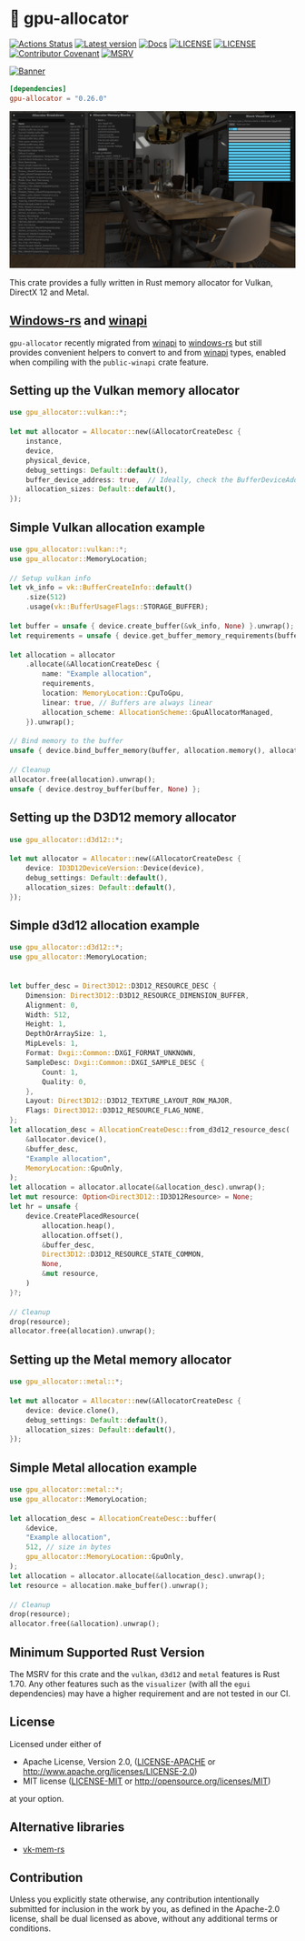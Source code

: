 # 📒 gpu-allocator

[![Actions Status](https://img.shields.io/github/actions/workflow/status/Traverse-Research/gpu-allocator/ci.yml?branch=main&logo=github)](https://github.com/Traverse-Research/gpu-allocator/actions)
[![Latest version](https://img.shields.io/crates/v/gpu-allocator.svg?logo=rust)](https://crates.io/crates/gpu-allocator)
[![Docs](https://img.shields.io/docsrs/gpu-allocator?logo=docs.rs)](https://docs.rs/gpu-allocator/)
[![LICENSE](https://img.shields.io/badge/license-MIT-blue.svg)](LICENSE-MIT)
[![LICENSE](https://img.shields.io/badge/license-apache-blue.svg?logo=apache)](LICENSE-APACHE)
[![Contributor Covenant](https://img.shields.io/badge/contributor%20covenant-v1.4%20adopted-ff69b4.svg)](../main/CODE_OF_CONDUCT.md)
[![MSRV](https://img.shields.io/badge/rustc-1.70.0+-ab6000.svg)](https://blog.rust-lang.org/2023/06/01/Rust-1.70.0.html)

[![Banner](banner.png)](https://traverseresearch.nl)

```toml
[dependencies]
gpu-allocator = "0.26.0"
```

![Visualizer](visualizer.png)

This crate provides a fully written in Rust memory allocator for Vulkan, DirectX 12 and Metal.

## [Windows-rs] and [winapi]

`gpu-allocator` recently migrated from [winapi] to [windows-rs] but still provides convenient helpers to convert to and from [winapi] types, enabled when compiling with the `public-winapi` crate feature.

[Windows-rs]: https://github.com/microsoft/windows-rs
[winapi]: https://github.com/retep998/winapi-rs

## Setting up the Vulkan memory allocator

```rust
use gpu_allocator::vulkan::*;

let mut allocator = Allocator::new(&AllocatorCreateDesc {
    instance,
    device,
    physical_device,
    debug_settings: Default::default(),
    buffer_device_address: true,  // Ideally, check the BufferDeviceAddressFeatures struct.
    allocation_sizes: Default::default(),
});
```

## Simple Vulkan allocation example

```rust
use gpu_allocator::vulkan::*;
use gpu_allocator::MemoryLocation;

// Setup vulkan info
let vk_info = vk::BufferCreateInfo::default()
    .size(512)
    .usage(vk::BufferUsageFlags::STORAGE_BUFFER);

let buffer = unsafe { device.create_buffer(&vk_info, None) }.unwrap();
let requirements = unsafe { device.get_buffer_memory_requirements(buffer) };

let allocation = allocator
    .allocate(&AllocationCreateDesc {
        name: "Example allocation",
        requirements,
        location: MemoryLocation::CpuToGpu,
        linear: true, // Buffers are always linear
        allocation_scheme: AllocationScheme::GpuAllocatorManaged,
    }).unwrap();

// Bind memory to the buffer
unsafe { device.bind_buffer_memory(buffer, allocation.memory(), allocation.offset()).unwrap() };

// Cleanup
allocator.free(allocation).unwrap();
unsafe { device.destroy_buffer(buffer, None) };
```

## Setting up the D3D12 memory allocator

```rust
use gpu_allocator::d3d12::*;

let mut allocator = Allocator::new(&AllocatorCreateDesc {
    device: ID3D12DeviceVersion::Device(device),
    debug_settings: Default::default(),
    allocation_sizes: Default::default(),
});
```

## Simple d3d12 allocation example

```rust
use gpu_allocator::d3d12::*;
use gpu_allocator::MemoryLocation;


let buffer_desc = Direct3D12::D3D12_RESOURCE_DESC {
    Dimension: Direct3D12::D3D12_RESOURCE_DIMENSION_BUFFER,
    Alignment: 0,
    Width: 512,
    Height: 1,
    DepthOrArraySize: 1,
    MipLevels: 1,
    Format: Dxgi::Common::DXGI_FORMAT_UNKNOWN,
    SampleDesc: Dxgi::Common::DXGI_SAMPLE_DESC {
        Count: 1,
        Quality: 0,
    },
    Layout: Direct3D12::D3D12_TEXTURE_LAYOUT_ROW_MAJOR,
    Flags: Direct3D12::D3D12_RESOURCE_FLAG_NONE,
};
let allocation_desc = AllocationCreateDesc::from_d3d12_resource_desc(
    &allocator.device(),
    &buffer_desc,
    "Example allocation",
    MemoryLocation::GpuOnly,
);
let allocation = allocator.allocate(&allocation_desc).unwrap();
let mut resource: Option<Direct3D12::ID3D12Resource> = None;
let hr = unsafe {
    device.CreatePlacedResource(
        allocation.heap(),
        allocation.offset(),
        &buffer_desc,
        Direct3D12::D3D12_RESOURCE_STATE_COMMON,
        None,
        &mut resource,
    )
}?;

// Cleanup
drop(resource);
allocator.free(allocation).unwrap();
```

## Setting up the Metal memory allocator

```rust
use gpu_allocator::metal::*;

let mut allocator = Allocator::new(&AllocatorCreateDesc {
    device: device.clone(),
    debug_settings: Default::default(),
    allocation_sizes: Default::default(),
});
```

## Simple Metal allocation example
```rust
use gpu_allocator::metal::*;
use gpu_allocator::MemoryLocation;

let allocation_desc = AllocationCreateDesc::buffer(
    &device,
    "Example allocation",
    512, // size in bytes
    gpu_allocator::MemoryLocation::GpuOnly,
);
let allocation = allocator.allocate(&allocation_desc).unwrap();
let resource = allocation.make_buffer().unwrap();

// Cleanup
drop(resource);
allocator.free(&allocation).unwrap();
```

## Minimum Supported Rust Version

The MSRV for this crate and the `vulkan`, `d3d12` and `metal` features is Rust 1.70.  Any other features such as the `visualizer` (with all the `egui` dependencies) may have a higher requirement and are not tested in our CI.

## License

Licensed under either of

- Apache License, Version 2.0, ([LICENSE-APACHE](../master/LICENSE-APACHE) or http://www.apache.org/licenses/LICENSE-2.0)
- MIT license ([LICENSE-MIT](../master/LICENSE-MIT) or http://opensource.org/licenses/MIT)

at your option.

## Alternative libraries

- [vk-mem-rs](https://github.com/gwihlidal/vk-mem-rs)

## Contribution

Unless you explicitly state otherwise, any contribution intentionally
submitted for inclusion in the work by you, as defined in the Apache-2.0
license, shall be dual licensed as above, without any additional terms or
conditions.
